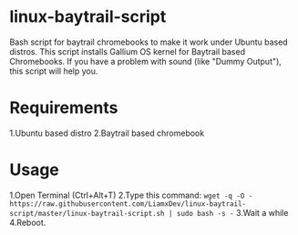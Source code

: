 # linux-baytrail-script
Bash script for baytrail chromebooks to make it work under Ubuntu based distros.
This script installs Gallium OS kernel for Baytrail based Chromebooks. If you have a problem with sound (like "Dummy Output"), this script will help you.

# Requirements
1.Ubuntu based distro
2.Baytrail based chromebook

# Usage
1.Open Terminal (Ctrl+Alt+T)
2.Type this command:
`wget -q -O - https://raw.githubusercontent.com/LiamxDev/linux-baytrail-script/master/linux-baytrail-script.sh | sudo bash -s -`
3.Wait a while
4.Reboot.
